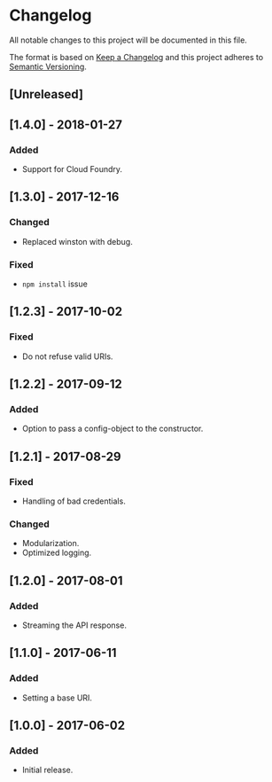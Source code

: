 # Changelog
All notable changes to this project will be documented in this file.

The format is based on [Keep a Changelog](http://keepachangelog.com/en/1.0.0/)
and this project adheres to [Semantic Versioning](http://semver.org/spec/v2.0.0.html).

## [Unreleased]

## [1.4.0] - 2018-01-27

### Added
- Support for Cloud Foundry.

## [1.3.0] - 2017-12-16

### Changed
- Replaced winston with debug.

### Fixed
- `npm install` issue

## [1.2.3] - 2017-10-02
### Fixed
- Do not refuse valid URIs.

## [1.2.2] - 2017-09-12
### Added
- Option to pass a config-object to the constructor.

## [1.2.1] - 2017-08-29
### Fixed
- Handling of bad credentials.

### Changed
- Modularization.
- Optimized logging.

## [1.2.0] - 2017-08-01
### Added
- Streaming the API response.

## [1.1.0] - 2017-06-11
### Added
- Setting a base URI.

## [1.0.0] - 2017-06-02
### Added
- Initial release.